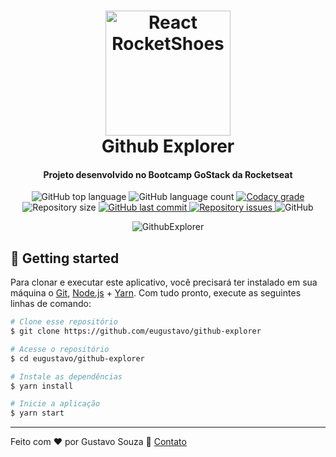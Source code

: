<h1 align="center">
    <img alt="React RocketShoes" width="200" src="https://www.freeiconspng.com/uploads/github-logo-icon-24.png" />
    <br>
    Github Explorer
</h1>

<h4 align="center">
Projeto desenvolvido no Bootcamp GoStack da Rocketseat
</h4>
<p align="center">
  <img alt="GitHub top language" src="https://img.shields.io/github/languages/top/eugustavo/github-explorer.svg">

  <img alt="GitHub language count" src="https://img.shields.io/github/languages/count/eugustavo/github-explorer.svg">

  <a href="https://www.codacy.com/app/eugustavo/github-explorer?utm_source=github.com&amp;utm_medium=referral&amp;utm_content=eugustavo/github-explorer&amp;utm_campaign=Badge_Grade">
    <img alt="Codacy grade" src="https://img.shields.io/codacy/grade/1b577a07dda843aba09f4bc55d1af8fc.svg">
  </a>

  <img alt="Repository size" src="https://img.shields.io/github/repo-size/eugustavo/github-explorer.svg">
  <a href="https://github.com/eugustavo/github-explorer/commits/master">
    <img alt="GitHub last commit" src="https://img.shields.io/github/last-commit/eugustavo/github-explorer.svg">
  </a>

  <a href="https://github.com/eugustavo/github-explorer/issues">
    <img alt="Repository issues" src="https://img.shields.io/github/issues/eugustavo/github-explorer.svg">
  </a>

  <img alt="GitHub" src="https://img.shields.io/github/license/eugustavo/github-explorer.svg">
</p>

<p align="center">
  <img alt="GithubExplorer" src="https://i.imgur.com/bPhR9ap.gif">
</p>


## :rocket: Getting started
Para clonar e executar este aplicativo, você precisará ter instalado em sua máquina o [Git](https://git-scm.com), [Node.js](https://nodejs.org) + [Yarn](https://yarnpkg.com). Com tudo pronto, execute as seguintes linhas de comando:

```bash
# Clone esse repositório
$ git clone https://github.com/eugustavo/github-explorer

# Acesse o repositório
$ cd eugustavo/github-explorer

# Instale as dependências
$ yarn install

# Inicie a aplicação
$ yarn start
```

---

Feito com ♥ por Gustavo Souza :wave: [Contato](https://www.linkedin.com/in/eugustavosouza/)

